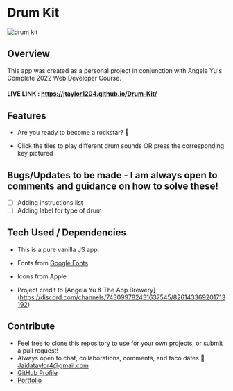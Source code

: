 # Drum Kit
![drum kit](https://user-images.githubusercontent.com/102535399/199327230-5a31fe5c-1dab-46f6-bbd8-7ea794a8b481.png)

## Overview

This app was created as a personal project in conjunction with Angela Yu's Complete 2022 Web Developer Course.

#### LIVE LINK : https://jtaylor1204.github.io/Drum-Kit/

## Features

- Are you ready to become a rockstar? 🥁

- Click the tiles to play different drum sounds OR press the corresponding key pictured

## Bugs/Updates to be made - I am always open to comments and guidance on how to solve these!

- [ ] Adding instructions list
- [ ] Adding label for type of drum 

## Tech Used / Dependencies

- This is a pure vanilla JS app.

- Fonts from [Google Fonts](https://fonts.google.com/)

- Icons from Apple

- Project credit to [Angela Yu & The App Brewery] (https://discord.com/channels/743099782431637545/826143369201713192)

## Contribute

- Feel free to clone this repository to use for your own projects, or submit a pull request!
- Always open to chat, collaborations, comments, and taco dates 🌮 [Jaidataylor4@gmail.com](mailto:jaidataylor4@gmail.com)
- [GitHub Profile](https://github.com/jtaylor1204)
- [Portfolio](https://jaidataylor.tech)

